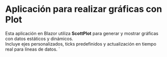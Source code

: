 # Aplicación para realizar gráficas con Plot

Esta aplicación en Blazor utiliza **ScottPlot** para generar y mostrar gráficas
con datos estáticos y dinámicos.  
Incluye ejes personalizados, ticks predefinidos y actualización en tiempo real
para líneas de datos.
`

